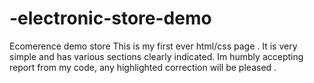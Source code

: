 # -electronic-store-demo
Ecomerence demo store 
This is my first ever html/css page .
It is very simple and has various sections clearly indicated.
Im humbly accepting report from my code, any highlighted
correction will be pleased . 